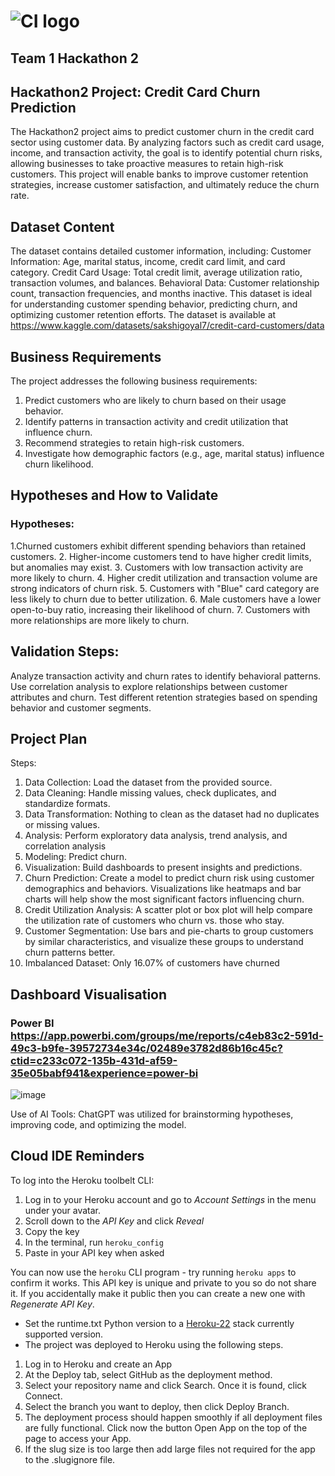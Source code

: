 # ![CI logo](https://codeinstitute.s3.amazonaws.com/fullstack/ci_logo_small.png)

## Team 1 Hackathon 2

## Hackathon2 Project: Credit Card Churn Prediction

The Hackathon2 project aims to predict customer churn in the credit card sector using customer data. By analyzing factors such as credit card usage, income, and transaction activity, the goal is to identify potential churn risks, allowing businesses to take proactive measures to retain high-risk customers. This project will enable banks to improve customer retention strategies, increase customer satisfaction, and ultimately reduce the churn rate.

## Dataset Content

The dataset contains detailed customer information, including:
Customer Information: Age, marital status, income, credit card limit, and card category.
Credit Card Usage: Total credit limit, average utilization ratio, transaction volumes, and balances.
Behavioral Data: Customer relationship count, transaction frequencies, and months inactive.
This dataset is ideal for understanding customer spending behavior, predicting churn, and optimizing customer retention efforts. The dataset is available at https://www.kaggle.com/datasets/sakshigoyal7/credit-card-customers/data

## Business Requirements

The project addresses the following business requirements:

1. Predict customers who are likely to churn based on their usage behavior.
2. Identify patterns in transaction activity and credit utilization that influence churn.
3. Recommend strategies to retain high-risk customers.
4. Investigate how demographic factors (e.g., age, marital status) influence churn likelihood.

## Hypotheses and How to Validate

### Hypotheses:

1.Churned customers exhibit different spending behaviors than retained customers.
2. Higher-income customers tend to have higher credit limits, but anomalies may exist.
3. Customers with low transaction activity are more likely to churn.
4. Higher credit utilization and transaction volume are strong indicators of churn risk.
5. Customers with "Blue" card category are less likely to churn due to better utilization.
6. Male customers have a lower open-to-buy ratio, increasing their likelihood of churn.
7. Customers with more relationships are more likely to churn.

## Validation Steps:

Analyze transaction activity and churn rates to identify behavioral patterns.
Use correlation analysis to explore relationships between customer attributes and churn.
Test different retention strategies based on spending behavior and customer segments.

## Project Plan

Steps:

1. Data Collection: Load the dataset from the provided source.
2. Data Cleaning: Handle missing values, check duplicates, and standardize formats.
3. Data Transformation: Nothing to clean as the dataset had no duplicates or missing values.
4. Analysis: Perform exploratory data analysis, trend analysis, and correlation analysis
5. Modeling: Predict churn.
6. Visualization: Build dashboards to present insights and predictions.
7. Churn Prediction: Create a model to predict churn risk using customer demographics and behaviors. Visualizations like heatmaps and bar charts will help show the most significant factors influencing churn.
8. Credit Utilization Analysis: A scatter plot or box plot will help compare the utilization rate of customers who churn vs. those who stay.
9. Customer Segmentation: Use bars and pie-charts to group customers by similar characteristics, and visualize these groups to understand churn patterns better.
10. Imbalanced Dataset: Only 16.07% of customers have churned

## Dashboard Visualisation

### Power BI https://app.powerbi.com/groups/me/reports/c4eb83c2-591d-49c3-b9fe-39572734e34c/02489e3782d86b16c45c?ctid=c233c072-135b-431d-af59-35e05babf941&experience=power-bi
![image](https://github.com/user-attachments/assets/f28143f0-a349-460b-b43f-555439db7ea7)


Use of AI Tools:
ChatGPT was utilized for brainstorming hypotheses, improving code, and optimizing the model.


## Cloud IDE Reminders

To log into the Heroku toolbelt CLI:

1. Log in to your Heroku account and go to _Account Settings_ in the menu under your avatar.
2. Scroll down to the _API Key_ and click _Reveal_
3. Copy the key
4. In the terminal, run `heroku_config`
5. Paste in your API key when asked

You can now use the `heroku` CLI program - try running `heroku apps` to confirm it works. This API key is unique and private to you so do not share it. If you accidentally make it public then you can create a new one with _Regenerate API Key_.

* Set the runtime.txt Python version to a [Heroku-22](https://devcenter.heroku.com/articles/python-support#supported-runtimes) stack currently supported version.
* The project was deployed to Heroku using the following steps.

1. Log in to Heroku and create an App
2. At the Deploy tab, select GitHub as the deployment method.
3. Select your repository name and click Search. Once it is found, click Connect.
4. Select the branch you want to deploy, then click Deploy Branch.
5. The deployment process should happen smoothly if all deployment files are fully functional. Click now the button Open App on the top of the page to access your App.
6. If the slug size is too large then add large files not required for the app to the .slugignore file.
